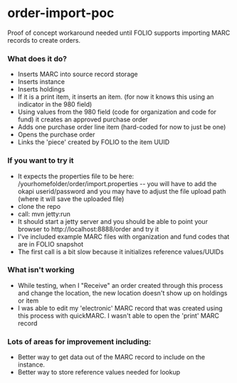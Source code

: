 # order-import-poc
Proof of concept workaround needed until FOLIO supports importing MARC records to create orders.

### What does it do?
* Inserts MARC into source record storage
* Inserts instance
* Inserts holdings
* If it is a print item, it inserts an item.  (for now it knows this using an indicator in the 980 field)
* Using values from the 980 field (code for organization and code for fund) it creates an approved purchase order
* Adds one purchase order line item (hard-coded for now to just be one)
* Opens the purchase order
* Links the 'piece' created by FOLIO to the item UUID

### If you want to try it 
* It expects the properties file to be here: /yourhomefolder/order/import.properties  -- you will have to add the okapi userid/password and you may have to adjust the file upload path (where it will save the uploaded file)
* clone the repo
* call: mvn jetty:run
* It should start a jetty server and you should be able to point your browser to http://localhost:8888/order and try it
* I've included example MARC files with organization and fund codes that are in FOLIO snapshot
* The first call is a bit slow because it initializes reference values/UUIDs

### What isn't working
* While testing, when I "Receive" an order created through this process and change the location, the new location doesn't show up on holdings or item
* I was able to edit my 'electronic' MARC record that was created using this process with quickMARC.  I wasn't able to open the 'print' MARC record

### Lots of areas for improvement including:
* Better way to get data out of the MARC record to include on the instance. 
* Better way to store reference values needed for lookup





